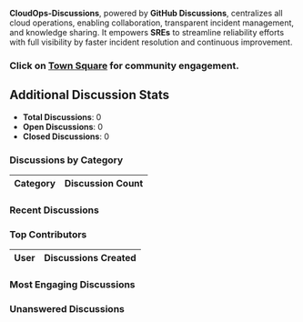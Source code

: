 <link rel="stylesheet" href="{{ site.baseurl }}/assets/css/style.css">

**CloudOps-Discussions**, powered by **GitHub Discussions**, centralizes all cloud operations, enabling collaboration, transparent incident management, and knowledge sharing. It empowers **SREs** to streamline reliability efforts with full visibility by faster incident resolution and continuous improvement.

### Click on [Town Square](https://github.com/vchinnap/town-square/discussions) for community engagement.





































































































































































































































































































































































































































































































































































































































































































































































































































































































































































































































































































































































































































































































































































































































































































































































































































































































































































































































































































































































































































































































































































































































































































































































































































































































































































































































































































































































































































































































































































































































































































































































































































































































































## Additional Discussion Stats

- **Total Discussions**: 0
- **Open Discussions**: 0
- **Closed Discussions**: 0

### Discussions by Category

| Category       | Discussion Count |
|----------------|------------------|

### Recent Discussions


### Top Contributors

| User         | Discussions Created |
|--------------|---------------------|

### Most Engaging Discussions


### Unanswered Discussions

